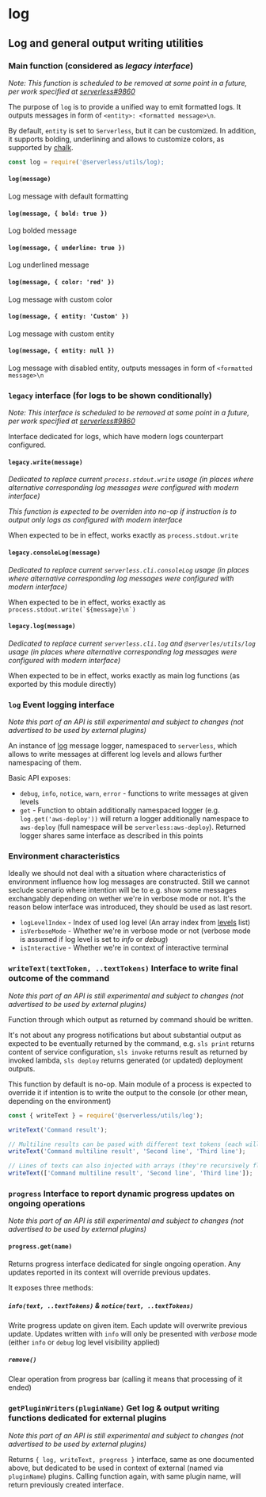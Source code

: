 # log

## Log and general output writing utilities

### Main function (considered as _legacy interface_)

_Note: This function is scheduled to be removed at some point in a future, per work specified at [serverless#9860](https://github.com/serverless/serverless/issues/9860)_

The purpose of `log` is to provide a unified way to emit formatted logs. It outputs messages in form of `<entity>: <formatted message>\n`.

By default, `entity` is set to `Serverless`, but it can be customized. In addition, it supports bolding, underlining and allows to customize colors, as supported by [chalk](https://github.com/chalk/chalk).

```javascript
const log = require('@serverless/utils/log);
```

#### `log(message)`

Log message with default formatting

#### `log(message, { bold: true })`

Log bolded message

#### `log(message, { underline: true })`

Log underlined message

#### `log(message, { color: 'red' })`

Log message with custom color

#### `log(message, { entity: 'Custom' })`

Log message with custom entity

#### `log(message, { entity: null })`

Log message with disabled entity, outputs messages in form of `<formatted message>\n`

### `legacy` interface (for logs to be shown conditionally)

_Note: This interface is scheduled to be removed at some point in a future, per work specified at [serverless#9860](https://github.com/serverless/serverless/issues/9860)_

Interface dedicated for logs, which have modern logs counterpart configured.

#### `legacy.write(message)`

_Dedicated to replace current `process.stdout.write` usage (in places where alternative corresponding log messages were configured with modern interface)_

_This function is expected to be overriden into no-op if instruction is to output only logs as configured with modern interface_

When expected to be in effect, works exactly as `process.stdout.write`

#### `legacy.consoleLog(message)`

_Dedicated to replace current `serverless.cli.consoleLog` usage (in places where alternative corresponding log messages were configured with modern interface)_

When expected to be in effect, works exactly as `` process.stdout.write(`${message}\n`) ``

#### `legacy.log(message)`

_Dedicated to replace current `serverless.cli.log` and `@serverles/utils/log` usage (in places where alternative corresponding log messages were configured with modern interface)_

When expected to be in effect, works exactly as main log functions (as exported by this module directly)

### `log` Event logging interface

_Note this part of an API is still experimental and subject to changes (not advertised to be used by external plugins)_

An instance of [log](https://github.com/medikoo/log) message logger, namespaced to `serverless`, which allows to write messages at different log levels and allows further namespacing of them.

Basic API exposes:

- `debug`, `info`, `notice`, `warn`, `error` - functions to write messages at given levels
- `get` - Function to obtain additionally namespaced logger (e.g. `log.get('aws-deploy'))` will return a logger additionally namespace to `aws-deploy` (full namespace will be `serverless:aws-deploy`). Returned logger shares same interface as described in this points

### Environment characteristics

Ideally we should not deal with a situation where characteristics of environment influence how log messages are constructed.
Still we cannot seclude scenario where intention will be to e.g. show some messages exchangably depending on wether we're in verbose mode or not. It's the reason below interface was introduced, they should be used as last resort.

- `logLevelIndex` - Index of used log level (An array index from [levels](https://github.com/medikoo/log/blob/master/levels.json) list)
- `isVerboseMode` - Whether we're in verbose mode or not (verbose mode is assumed if log level is set to _info_ or _debug_)
- `isInteractive` - Whether we're in context of interactive terminal

### `writeText(textToken, ..textTokens)` Interface to write final outcome of the command

_Note this part of an API is still experimental and subject to changes (not advertised to be used by external plugins)_

Function through which output as returned by command should be written.

It's not about any progress notifications but about substantial output as expected to be eventually returned by the command, e.g. `sls print` returns content of service configuration, `sls invoke` returns result as returned by invoked lambda, `sls deploy` returns generated (or updated) deployment outputs.

This function by default is no-op. Main module of a process is expected to override it if intention is to write the output to the console (or other mean, depending on the environment)

```javascript
const { writeText } = require('@serverless/utils/log');

writeText('Command result');

// Multiline results can be pased with different text tokens (each will be presented on new line)
writeText('Command multiline result', 'Second line', 'Third line');

// Lines of texts can also injected with arrays (they're recursively flattened)
writeText(['Command multiline result', 'Second line', 'Third line']);
```

### `progress` Interface to report dynamic progress updates on ongoing operations

_Note this part of an API is still experimental and subject to changes (not advertised to be used by external plugins)_

#### `progress.get(name)`

Returns progress interface dedicated for single ongoing operation. Any updates reported in its context will override previous updates.

It exposes three methods:

##### `info(text, ..textTokens)` & `notice(text, ..textTokens)`

Write progress update on given item. Each update will overwrite previous update. Updates written with `info` will only be presented with _verbose_ mode (either `info` or `debug` log level visibility applied)

##### `remove()`

Clear operation from progress bar (calling it means that processing of it ended)

### `getPluginWriters(pluginName)` Get log & output writing functions dedicated for external plugins

_Note this part of an API is still experimental and subject to changes (not advertised to be used by external plugins)_

Returns `{ log, writeText, progress }` interface, same as one documented above, but dedicated to be used in context of external (named via `pluginName`) plugins. Calling function again, with same plugin name, will return previously created interface.
